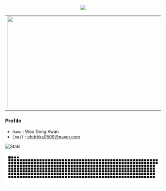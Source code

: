 <p align='center'>
  <a href="https://github.com/Donkwam">
    <img src="https://capsule-render.vercel.app/api?type=cylinder&height=250&color=gradient&text=Donkwan%20%20&section=header&fontSize=60&animation=fadeIn&desc=IOT&descAlignY=70"/>
  </a>
</p>

<table>
  <tr>
    <td>
      <a href="https://www.gitanimals.org/en_US?utm_medium=image&utm_source=Donkwam&utm_content=farm">
        <img src="https://render.gitanimals.org/farms/Donkwam" width="600" height="300" />
      </a>
    </td>
    <td>
      <a href="https://www.gitanimals.org/">
        <img src="https://render.gitanimals.org/guilds/712582211925217446/draw" width="600" height="300" alt="gitanimals" />
      </a>
    </td>
  </tr>
</table>




### Profile
- `Name` : Woo Dong Kwan
- `Email` : ehdrhks0509@naver.com

![Stats](https://github-readme-stats.vercel.app/api?username=Donkwam&show_icons=true&theme=radical)



![snake gif](https://github.com/Donkwam/Donkwam/blob/output/github-contribution-grid-snake.svg)
